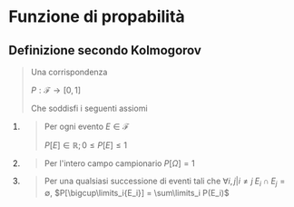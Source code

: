 # Funzione di propabilità
## Definizione secondo Kolmogorov
> Una corrispondenza
>
> $P:\mathscr{F}\to[0,1]$
>
> Che soddisfi i seguenti assiomi

1. > Per ogni evento $E\in\mathscr{F}$
   >
   > $P[E]\in\mathbb{R};0\leq P[E]\leq1$
2. > Per l'intero campo campionario $P[\Omega]=1$
3. > Per una qualsiasi successione di eventi tali che $\forall i,j | i\neq j \; E_i\cap E_j = \emptyset$, $P[\bigcup\limits_i{E_i}] = \sum\limits_i P(E_i)$
